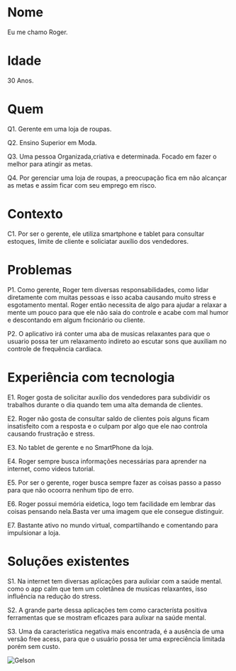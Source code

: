 # Nome
Eu me chamo Roger.

# Idade
30 Anos.

# Quem 
Q1. Gerente em uma loja de roupas.

Q2. Ensino Superior em Moda.

Q3. Uma pessoa Organizada,criativa e determinada. Focado em fazer o melhor para atingir as metas.

Q4. Por gerenciar uma loja de roupas, a preocupação fica em não alcançar as metas e assim ficar com seu emprego em risco.

# Contexto
C1. Por ser o gerente, ele utiliza smartphone e tablet para consultar estoques, limite de cliente e soliciatar auxílio dos vendedores.

# Problemas 
P1. Como gerente, Roger tem diversas responsabilidades, como lidar diretamente com muitas pessoas e isso acaba causando muito stress e esgotamento mental. Roger então necessita de algo para ajudar a relaxar a mente um pouco para que ele não saia do controle e acabe com mal humor e descontando em algum fncionário ou cliente.

P2. O aplicativo irá conter uma aba de musicas relaxantes para que o usuario possa ter um relaxamento indireto ao escutar sons que auxiliam no controle de frequência cardíaca.

# Experiência com tecnologia 

E1. Roger gosta de solicitar auxílio dos vendedores para subdividir os trabalhos durante o dia quando tem uma alta demanda de clientes. 

E2. Roger não gosta de consultar saldo de clientes pois alguns ficam insatisfeito com a resposta e o culpam por algo que ele nao controla causando frustração e stress.

E3. No tablet de gerente e no SmartPhone da loja.

E4. Roger sempre busca informações necessárias para aprender na internet, como videos tutorial.

E5. Por ser o gerente, roger busca sempre fazer as coisas passo a passo para que não ocoorra nenhum tipo de erro.

E6. Roger possui memória eidetica, logo tem facilidade em lembrar das coisas pensando nela.Basta ver uma imagem que ele consegue distinguir.

E7. Bastante ativo no mundo virtual, compartilhando e comentando para impulsionar a loja.

# Soluções existentes

S1. Na internet tem diversas aplicações para aulixiar com a saúde mental. como o app calm que tem um coletânea de musicas relaxantes, isso influência na redução do stress.

S2. A grande parte dessa aplicações tem como característa positiva ferramentas que se mostram eficazes para aulixar na saúde mental.

S3. Uma da caracteristica negativa mais encontrada, é a ausência de uma versão free acess, para que o usuário possa ter uma expreciência limitada porém sem custo.


![Gelson](https://github.com/user-attachments/assets/8a67262f-2ea0-483a-a1dd-cbe4f1cbbd2a)

